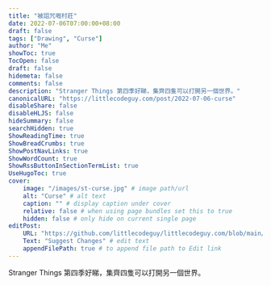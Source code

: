 ```yaml
---
title: "被詛咒嘅村莊"
date: 2022-07-06T07:00:00+08:00
draft: false
tags: ["Drawing", "Curse"]
author: "Me"
showToc: true
TocOpen: false
draft: false
hidemeta: false
comments: false
description: "Stranger Things 第四季好睇，集齊四隻可以打開另一個世界。"
canonicalURL: "https://littlecodeguy.com/post/2022-07-06-curse"
disableShare: false
disableHLJS: false
hideSummary: false
searchHidden: true
ShowReadingTime: true
ShowBreadCrumbs: true
ShowPostNavLinks: true
ShowWordCount: true
ShowRssButtonInSectionTermList: true
UseHugoToc: true
cover:
    image: "/images/st-curse.jpg" # image path/url
    alt: "Curse" # alt text
    caption: "" # display caption under cover
    relative: false # when using page bundles set this to true
    hidden: false # only hide on current single page
editPost:
    URL: "https://github.com/littlecodeguy/littlecodeguy.com/blob/main/content"
    Text: "Suggest Changes" # edit text
    appendFilePath: true # to append file path to Edit link
---
```

Stranger Things 第四季好睇，集齊四隻可以打開另一個世界。